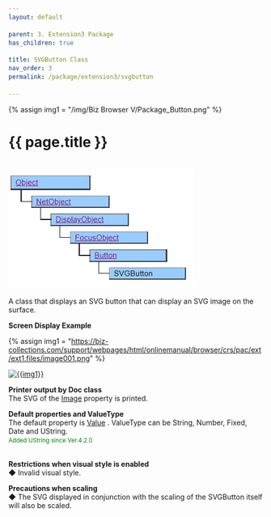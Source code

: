 ```yaml
---
layout: default

parent: 3. Extension3 Package
has_children: true

title: SVGButton Class
nav_order: 3
permalink: /package/extension3/svgbutton

---
```

{% assign img1 = "/img/Biz Browser V/Package_Button.png" %}


# {{ page.title }}
<br>

<a href="/img/Package/Ext3-SVGButton.PNG" target="_blank">
<img src="/img/Package/Ext3-SVGButton.PNG" alt="login image"></a>

A class that displays an SVG button that can display an SVG image on the surface.


**Screen Display Example**

{% assign img1 = "https://biz-collections.com/support/webpages/html/onlinemanual/browser/crs/pac/ext/ext1.files/image001.png" %}

<a href="{{ img1 }}" target="_blank"> <img src="{{ img1 }}" alt="{{img1}}"></a>

**Printer output by Doc class**<br>
 The SVG of the <a href="/package/extension3/svgbutton/properties/image">Image</a> property is printed.

**Default properties and ValueType**<br>
 The default property is <a href="/package/extension3/svgbutton/properties/value">Value</a> . ValueType can be String, Number, Fixed, Date and UString.<br><small><span style="color:green">Added UString since Ver.4.2.0</span></small><br><br>
 
**Restrictions when visual style is enabled**<br>
◆ Invalid visual style.


 **Precautions when scaling**<br>
◆ The SVG displayed in conjunction with the scaling of the SVGButton itself will also be scaled.